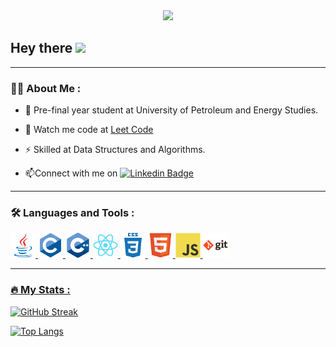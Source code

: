 <div id="header" align="center">
  <img src="https://media.giphy.com/media/gjrYDwbjnK8x36xZIO/giphy.gif" width="200"/>
</div>

<h2>
  Hey there
  <img src="https://media.giphy.com/media/hvRJCLFzcasrR4ia7z/giphy.gif" width="25px"/>
</h2>

---

### :man_technologist: About Me :

- :telescope: Pre-final year student at University of Petroleum and Energy Studies.

- :seedling: Watch me code at <a href = "https://leetcode.com/yuuto_is_lmao_ded/">Leet Code</a>

- :zap: Skilled at Data Structures and Algorithms.

- :mailbox:Connect with me on  [![Linkedin Badge](https://img.shields.io/badge/-Anubhav-blue?style=flat&logo=Linkedin&logoColor=white)](https://www.linkedin.com/in/anubhav-singh-chandel/)

---

### :hammer_and_wrench: Languages and Tools :
<div>
  <a href = "https://www.java.com/en/"><img src="https://github.com/devicons/devicon/raw/master/icons/java/java-original.svg" title="Java" alt="Java" width="40" height="40"/>
  <a href = "https://www.cprogramming.com"><img src="https://github.com/devicons/devicon/raw/master/icons/c/c-original.svg" title="C" alt="C" width="40" height="40"/>
  <a href = "https://www.cprogramming.com"><img src="https://github.com/devicons/devicon/raw/master/icons/cplusplus/cplusplus-original.svg" title="C++" alt="C++" width="40" height="40"/>
    <a href = "https://reactjs.org"><img src="https://github.com/devicons/devicon/raw/master/icons/react/react-original.svg" title="React" alt="React" width="40" height="40"/>
  <a href = "https://www.w3.org/TR/CSS/#css"><img src="https://github.com/devicons/devicon/raw/master/icons/css3/css3-plain-wordmark.svg"  title="CSS3" alt="CSS" width="40" height="40"/>
  <a href = "https://www.w3.org/html/"><img src="https://github.com/devicons/devicon/raw/master/icons/html5/html5-original.svg" title="HTML5" alt="HTML" width="40" height="40"/>
  <a href = "https://developer.mozilla.org/en-US/docs/Web/JavaScript"><img src="https://github.com/devicons/devicon/raw/master/icons/javascript/javascript-original.svg" title="JavaScript" alt="JavaScript" width="40" height="40"/>
  <a href = "https://git-scm.com"><img src="https://github.com/devicons/devicon/raw/master/icons/git/git-original-wordmark.svg" title="Git" **alt="Git" width="40" height="40"/>
</div>

---

### :fire: My Stats :
[![GitHub Streak](http://github-readme-streak-stats.herokuapp.com?user=AnubhavSinghChandel&theme=synthwave&hide_border=true)](https://git.io/streak-stats)

[![Top Langs](https://github-readme-stats.vercel.app/api/top-langs/?username=AnubhavSinghChandel&layout=compact&theme=vision-friendly-dark)](https://github.com/AnubhavSinghChandel/github-readme-stats)
